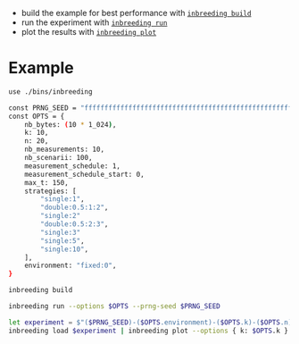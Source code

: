 - build the example for best performance with [`inbreeding build`](./build.nu)
- run the experiment with [`inbreeding run`](./run.nu)
- plot the results with [`inbreeding plot`](./plot.nu)

# Example
```bash
use ./bins/inbreeding
```
```bash
const PRNG_SEED = "ffffffffffffffffffffffffffffffffffffffffffffffffffffffffffffffff"
const OPTS = {
    nb_bytes: (10 * 1_024),
    k: 10,
    n: 20,
    nb_measurements: 10,
    nb_scenarii: 100,
    measurement_schedule: 1,
    measurement_schedule_start: 0,
    max_t: 150,
    strategies: [
        "single:1",
        "double:0.5:1:2",
        "single:2"
        "double:0.5:2:3",
        "single:3"
        "single:5",
        "single:10",
    ],
    environment: "fixed:0",
}
```
```bash
inbreeding build
```
```bash
inbreeding run --options $OPTS --prng-seed $PRNG_SEED
```
```bash
let experiment = $"($PRNG_SEED)-($OPTS.environment)-($OPTS.k)-($OPTS.n)-($OPTS.nb_bytes)"
inbreeding load $experiment | inbreeding plot --options { k: $OPTS.k }
```
